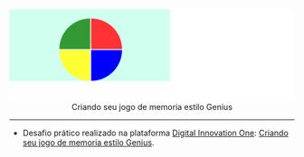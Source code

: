 <p align="center">
  <a href="https://github.com/GeancarlosDEV/JogoGenius">
    <img 
         src='/img/interface.png'
         alt="Jogo de memória estilo Genius" 
    />
  </a>
  <br />
  Criando seu  jogo de memoria estilo Genius
</p>

<hr />

- Desafio prático realizado na plataforma [Digital Innovation One](https://web.digitalinnovation.one/home "Digital Innovation One"): [Criando seu  jogo de memoria estilo Genius](https://web.digitalinnovation.one/project/criando-seu-jogo-de-memoria-estilo-genius/learning/997ef1d2-509b-43db-a46d-24074b9c56bd?back=/track/javascript-game-developer&bootcamp_id=598f2ee3-6af1-4370-a843-2cb9afe2f70f "Criando seu  jogo de memoria estilo Genius").

